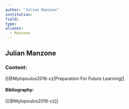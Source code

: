 ```yaml
---
author: "Julian Manzone"
institution:
field:
type:
aliases:
  - Manzone
---
```


## Julian Manzone

### Content:
[[@Mylopoulos2016-cz|Preparation For Future Learning]]

#### Bibliography:

![[@Mylopoulos2016-cz]]